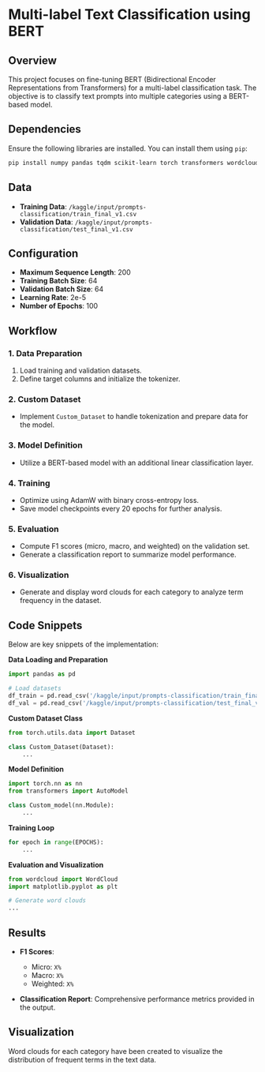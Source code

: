 # Multi-label Text Classification using BERT 

## Overview

This project focuses on fine-tuning BERT (Bidirectional Encoder Representations from Transformers) for a multi-label classification task. The objective is to classify text prompts into multiple categories using a BERT-based model.

## Dependencies

Ensure the following libraries are installed. You can install them using `pip`:

```bash
pip install numpy pandas tqdm scikit-learn torch transformers wordcloud matplotlib
```

## Data

- **Training Data**: `/kaggle/input/prompts-classification/train_final_v1.csv`
- **Validation Data**: `/kaggle/input/prompts-classification/test_final_v1.csv`

## Configuration

- **Maximum Sequence Length**: 200
- **Training Batch Size**: 64
- **Validation Batch Size**: 64
- **Learning Rate**: 2e-5
- **Number of Epochs**: 100

## Workflow

### 1. Data Preparation

1. Load training and validation datasets.
2. Define target columns and initialize the tokenizer.

### 2. Custom Dataset

- Implement `Custom_Dataset` to handle tokenization and prepare data for the model.

### 3. Model Definition

- Utilize a BERT-based model with an additional linear classification layer.

### 4. Training

- Optimize using AdamW with binary cross-entropy loss.
- Save model checkpoints every 20 epochs for further analysis.

### 5. Evaluation

- Compute F1 scores (micro, macro, and weighted) on the validation set.
- Generate a classification report to summarize model performance.

### 6. Visualization

- Generate and display word clouds for each category to analyze term frequency in the dataset.

## Code Snippets

Below are key snippets of the implementation:

**Data Loading and Preparation**

```python
import pandas as pd

# Load datasets
df_train = pd.read_csv('/kaggle/input/prompts-classification/train_final_v1.csv')
df_val = pd.read_csv('/kaggle/input/prompts-classification/test_final_v1.csv')
```

**Custom Dataset Class**

```python
from torch.utils.data import Dataset

class Custom_Dataset(Dataset):
    ...
```

**Model Definition**

```python
import torch.nn as nn
from transformers import AutoModel

class Custom_model(nn.Module):
    ...
```

**Training Loop**

```python
for epoch in range(EPOCHS):
    ...
```

**Evaluation and Visualization**

```python
from wordcloud import WordCloud
import matplotlib.pyplot as plt

# Generate word clouds
...
```

## Results

- **F1 Scores**:
  - Micro: `X%`
  - Macro: `X%`
  - Weighted: `X%`

- **Classification Report**: Comprehensive performance metrics provided in the output.

## Visualization

Word clouds for each category have been created to visualize the distribution of frequent terms in the text data.

